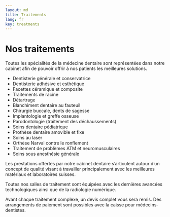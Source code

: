 ```yaml
---
layout: md
title: Traitements
lang: fr
key: treatments
---
```


# Nos traitements

Toutes les spécialités de la médecine dentaire sont représentées dans notre cabinet afin de pouvoir offrir à nos patients les meilleures solutions.

 * Dentisterie générale et conservatrice
 * Dentisterie adhésive et esthétique
 * Facettes céramique et composite
 * Traitements de racine
 * Détartrage
 * Blanchiment dentaire au fauteuil
 * Chirurgie buccale, dents de sagesse
 * Implantologie et greffe osseuse
 * Parodontologie (traitement des déchaussements)
 * Soins dentaire pédiatrique
 * Prothèse dentaire amovible et fixe
 * Soins au laser
 * Orthèse Narval contre le ronflement
 * Traitement de problèmes ATM et neuromusculaires
 * Soins sous anesthésie générale

Les prestations offertes par notre cabinet dentaire s’articulent autour d’un concept de qualité visant à travailler principalement avec les meilleures matériaux et laboratoires suisses.

Toutes nos salles de traitement sont équipées avec les dernières avancées technologiques ainsi que de la radiologie numérique.

Avant chaque traitement complexe, un devis complet vous sera remis. Des arrangements de paiement sont possibles avec la caisse pour médecins-dentistes.
